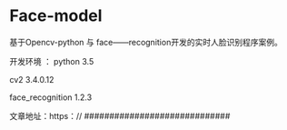 # Face-model
基于Opencv-python 与 face——recognition开发的实时人脸识别程序案例。

开发环境 ： 
python 3.5

cv2 3.4.0.12

face_recognition 1.2.3

文章地址：https：// #############################
